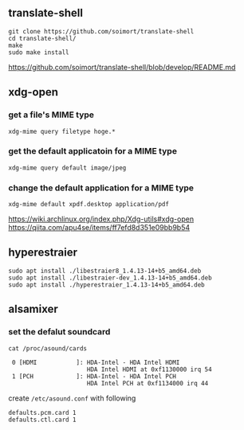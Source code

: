 
## translate-shell
```shell
git clone https://github.com/soimort/translate-shell
cd translate-shell/
make
sudo make install
```
https://github.com/soimort/translate-shell/blob/develop/README.md

## xdg-open
### get a file's MIME type
```shell
xdg-mime query filetype hoge.*
```
### get the default applicatoin for a MIME type
```shell
xdg-mime query default image/jpeg
```
### change the default application for a MIME type
```shell
xdg-mime default xpdf.desktop application/pdf
```
https://wiki.archlinux.org/index.php/Xdg-utils#xdg-open
https://qiita.com/apu4se/items/ff7efd8d351e09bb9b54

## hyperestraier
```shell
sudo apt install ./libestraier8_1.4.13-14+b5_amd64.deb
sudo apt install ./libestraier-dev_1.4.13-14+b5_amd64.deb
sudo apt install ./hyperestraier_1.4.13-14+b5_amd64.deb
```

## alsamixer
### set the defalut soundcard
```shell
cat /proc/asound/cards
```
```
 0 [HDMI           ]: HDA-Intel - HDA Intel HDMI
                      HDA Intel HDMI at 0xf1130000 irq 54
 1 [PCH            ]: HDA-Intel - HDA Intel PCH
                      HDA Intel PCH at 0xf1134000 irq 44
```
create `/etc/asound.conf` with following
```
defaults.pcm.card 1
defaults.ctl.card 1
```
